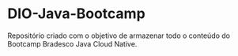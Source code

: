 # DIO-Java-Bootcamp
Repositório criado com o objetivo de armazenar todo o conteúdo do Bootcamp Bradesco Java Cloud Native.
